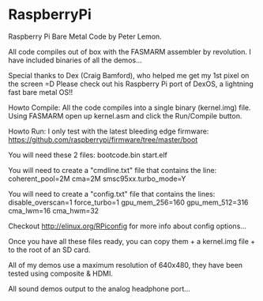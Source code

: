 RaspberryPi
===========

Raspberry Pi Bare Metal Code by Peter Lemon.

All code compiles out of box with the FASMARM assembler by revolution.
I have included binaries of all the demos...

Special thanks to Dex (Craig Bamford), who helped me get my 1st pixel on the screen =D
Please check out his Raspberry Pi port of DexOS, a lightning fast bare metal OS!!

Howto Compile:
All the code compiles into a single binary (kernel.img) file.
Using FASMARM open up kernel.asm and click the Run/Compile button.

Howto Run:
I only test with the latest bleeding edge firmware:
https://github.com/raspberrypi/firmware/tree/master/boot

You will need these 2 files:
bootcode.bin
start.elf

You will need to create a "cmdline.txt" file that contains the line:
coherent_pool=2M cma=2M smsc95xx.turbo_mode=Y

You will need to create a "config.txt" file that contains the lines:
disable_overscan=1 
force_turbo=1
gpu_mem_256=160
gpu_mem_512=316
cma_lwm=16
cma_hwm=32

Checkout http://elinux.org/RPiconfig for more info about config options...

Once you have all these files ready, you can copy them + a kernel.img file + to the root of an SD card.

All of my demos use a maximum resolution of 640x480, they have been tested using composite & HDMI.

All sound demos output to the analog headphone port...
